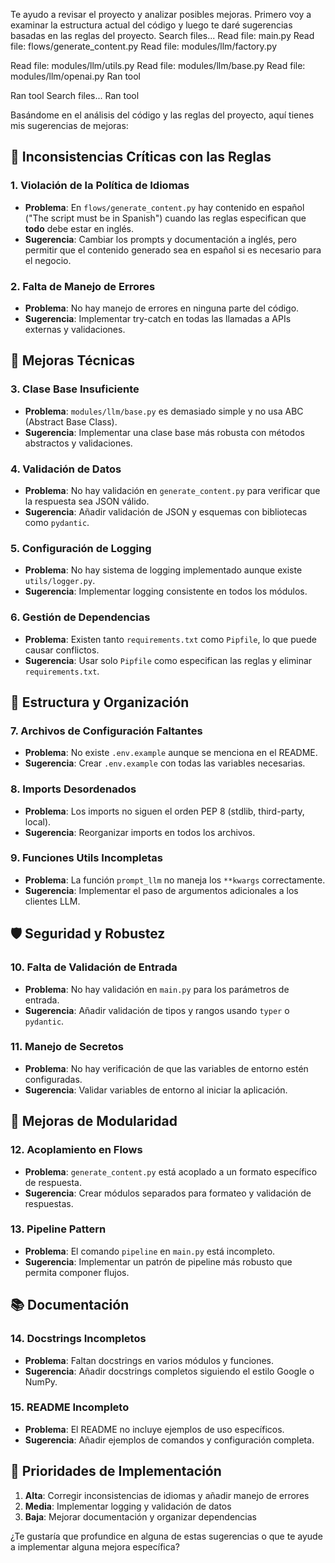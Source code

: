 Te ayudo a revisar el proyecto y analizar posibles mejoras. Primero voy a examinar la estructura actual del código y luego te daré sugerencias basadas en las reglas del proyecto.
Search files...
Read file: main.py
Read file: flows/generate_content.py
Read file: modules/llm/factory.py

Read file: modules/llm/utils.py
Read file: modules/llm/base.py
Read file: modules/llm/openai.py
Ran tool

Ran tool
Search files...
Ran tool

Basándome en el análisis del código y las reglas del proyecto, aquí tienes mis sugerencias de mejoras:

## 🚨 **Inconsistencias Críticas con las Reglas**

### 1. **Violación de la Política de Idiomas**

- **Problema**: En `flows/generate_content.py` hay contenido en español ("The script must be in Spanish") cuando las reglas especifican que **todo** debe estar en inglés.
- **Sugerencia**: Cambiar los prompts y documentación a inglés, pero permitir que el contenido generado sea en español si es necesario para el negocio.

### 2. **Falta de Manejo de Errores**

- **Problema**: No hay manejo de errores en ninguna parte del código.
- **Sugerencia**: Implementar try-catch en todas las llamadas a APIs externas y validaciones.

## 🔧 **Mejoras Técnicas**

### 3. **Clase Base Insuficiente**

- **Problema**: `modules/llm/base.py` es demasiado simple y no usa ABC (Abstract Base Class).
- **Sugerencia**: Implementar una clase base más robusta con métodos abstractos y validaciones.

### 4. **Validación de Datos**

- **Problema**: No hay validación en `generate_content.py` para verificar que la respuesta sea JSON válido.
- **Sugerencia**: Añadir validación de JSON y esquemas con bibliotecas como `pydantic`.

### 5. **Configuración de Logging**

- **Problema**: No hay sistema de logging implementado aunque existe `utils/logger.py`.
- **Sugerencia**: Implementar logging consistente en todos los módulos.

### 6. **Gestión de Dependencias**

- **Problema**: Existen tanto `requirements.txt` como `Pipfile`, lo que puede causar conflictos.
- **Sugerencia**: Usar solo `Pipfile` como especifican las reglas y eliminar `requirements.txt`.

## 📁 **Estructura y Organización**

### 7. **Archivos de Configuración Faltantes**

- **Problema**: No existe `.env.example` aunque se menciona en el README.
- **Sugerencia**: Crear `.env.example` con todas las variables necesarias.

### 8. **Imports Desordenados**

- **Problema**: Los imports no siguen el orden PEP 8 (stdlib, third-party, local).
- **Sugerencia**: Reorganizar imports en todos los archivos.

### 9. **Funciones Utils Incompletas**

- **Problema**: La función `prompt_llm` no maneja los `**kwargs` correctamente.
- **Sugerencia**: Implementar el paso de argumentos adicionales a los clientes LLM.

## 🛡️ **Seguridad y Robustez**

### 10. **Falta de Validación de Entrada**

- **Problema**: No hay validación en `main.py` para los parámetros de entrada.
- **Sugerencia**: Añadir validación de tipos y rangos usando `typer` o `pydantic`.

### 11. **Manejo de Secretos**

- **Problema**: No hay verificación de que las variables de entorno estén configuradas.
- **Sugerencia**: Validar variables de entorno al iniciar la aplicación.

## 🔄 **Mejoras de Modularidad**

### 12. **Acoplamiento en Flows**

- **Problema**: `generate_content.py` está acoplado a un formato específico de respuesta.
- **Sugerencia**: Crear módulos separados para formateo y validación de respuestas.

### 13. **Pipeline Pattern**

- **Problema**: El comando `pipeline` en `main.py` está incompleto.
- **Sugerencia**: Implementar un patrón de pipeline más robusto que permita componer flujos.

## 📚 **Documentación**

### 14. **Docstrings Incompletos**

- **Problema**: Faltan docstrings en varios módulos y funciones.
- **Sugerencia**: Añadir docstrings completos siguiendo el estilo Google o NumPy.

### 15. **README Incompleto**

- **Problema**: El README no incluye ejemplos de uso específicos.
- **Sugerencia**: Añadir ejemplos de comandos y configuración completa.

## 🎯 **Prioridades de Implementación**

1. **Alta**: Corregir inconsistencias de idiomas y añadir manejo de errores
2. **Media**: Implementar logging y validación de datos
3. **Baja**: Mejorar documentación y organizar dependencias

¿Te gustaría que profundice en alguna de estas sugerencias o que te ayude a implementar alguna mejora específica?
